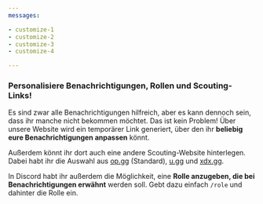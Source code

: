 ```yaml
---
messages:

- customize-1
- customize-2
- customize-3
- customize-4

---
```


### Personalisiere Benachrichtigungen, Rollen und Scouting-Links!

Es sind zwar alle Benachrichtigungen hilfreich, aber es kann dennoch sein, dass ihr manche nicht bekommen möchtet. Das
ist kein Problem!
Über unsere Website wird ein temporärer Link generiert, über den ihr **beliebig eure Benachrichtigungen anpassen**
könnt.

Außerdem könnt ihr dort auch eine andere Scouting-Website hinterlegen. Dabei habt ihr die Auswahl aus
[op.gg](https://euw.op.gg/multi/query=) (Standard), [u.gg](https://u.gg/multisearch?summoners=)
und [xdx.gg](https://xdx.gg/lol/multi/euw/).

In Discord habt ihr außerdem die Möglichkeit, eine **Rolle anzugeben, die bei Benachrichtigungen erwähnt** werden soll.
Gebt dazu einfach `/role` und dahinter die Rolle ein.

[comment]: <> (**"Feier ich!"**, meint _iTz Softeis_.)
